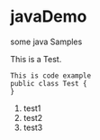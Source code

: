 # javaDemo
some java Samples

This is a Test.

    This is code example
    public class Test {
    }

1. test1
2. test2
3. test3

